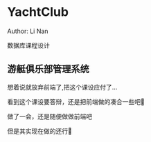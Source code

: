 # YachtClub
Author: Li Nan

数据库课程设计

游艇俱乐部管理系统
------------------
想着说就放弃前端了,把这个课设应付了...

看到这个课设要答辩，还是把前端做的凑合一些吧🥺

做了一会，还是随便做做前端吧

但是其实现在做的还行🥺
